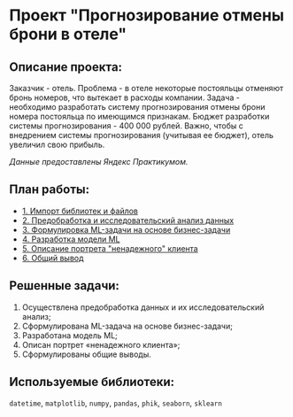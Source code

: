 # Проект "Прогнозирование отмены брони в отеле"

## Описание проекта: 

Заказчик - отель. Проблема - в отеле некоторые постояльцы отменяют бронь номеров, что вытекает в расходы компании. Задача - необходимо разработать систему прогнозирования отмены брони номера постояльца по имеющимся признакам. Бюджет разработки системы прогнозирования - 400 000 рублей. Важно, чтобы с внедрением системы прогнозирования (учитывая ее бюджет), отель увеличил свою прибыль. 

*Данные предоставлены Яндекс Практикумом.*

## План работы:
- [1. Импорт библиотек и файлов](#import)
- [2. Предобработка и исследовательский анализ данных](#data_preprocessing)
- [3. Формулировка ML-задачи на основе бизнес-задачи](#ml_task)
- [4. Разработка модели ML](#ml_development)
- [5. Описание портрета "ненадежного" клиента](#unreliable_client_info)
- [6. Общий вывод](#conclusion)

## Решенные задачи:

1) Осуществлена предобработка данных и их исследовательский анализ;
2) Сформулирована ML-задача на основе бизнес-задачи;
3) Разработана модель ML;
4) Описан портрет «ненадежного клиента»;
5) Сформулированы общие выводы.

## Используемые библиотеки:

`datetime`, `matplotlib`, `numpy`, `pandas`, `phik`, `seaborn`, `sklearn`
